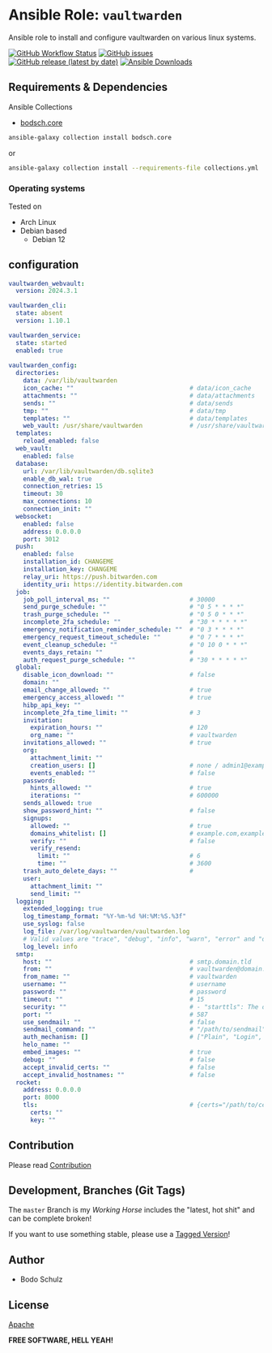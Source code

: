 
# Ansible Role:  `vaultwarden`

Ansible role to install and configure vaultwarden on various linux systems.

[![GitHub Workflow Status](https://img.shields.io/github/actions/workflow/status/bodsch/ansible-vaultwarden/main.yml?branch=main)][ci]
[![GitHub issues](https://img.shields.io/github/issues/bodsch/ansible-vaultwarden)][issues]
[![GitHub release (latest by date)](https://img.shields.io/github/v/release/bodsch/ansible-vaultwarden)][releases]
[![Ansible Downloads](https://img.shields.io/ansible/role/d/bodsch/vaultwarden?logo=ansible)][galaxy]

[ci]: https://github.com/bodsch/ansible-vaultwarden/actions
[issues]: https://github.com/bodsch/ansible-vaultwarden/issues?q=is%3Aopen+is%3Aissue
[releases]: https://github.com/bodsch/ansible-vaultwarden/releases
[galaxy]: https://galaxy.ansible.com/ui/standalone/roles/bodsch/vaultwarden/


## Requirements & Dependencies

Ansible Collections

- [bodsch.core](https://github.com/bodsch/ansible-collection-core)

```bash
ansible-galaxy collection install bodsch.core
```
or
```bash
ansible-galaxy collection install --requirements-file collections.yml
```

### Operating systems

Tested on

* Arch Linux
* Debian based
    - Debian 12

## configuration

```yaml
vaultwarden_webvault:
  version: 2024.3.1

vaultwarden_cli:
  state: absent
  version: 1.10.1

vaultwarden_service:
  state: started
  enabled: true
  
vaultwarden_config:
  directories:
    data: /var/lib/vaultwarden
    icon_cache: ""                                # data/icon_cache
    attachments: ""                               # data/attachments
    sends: ""                                     # data/sends
    tmp: ""                                       # data/tmp
    templates: ""                                 # data/templates
    web_vault: /usr/share/vaultwarden             # /usr/share/vaultwarden/web-vault/
  templates:
    reload_enabled: false
  web_vault:
    enabled: false
  database:
    url: /var/lib/vaultwarden/db.sqlite3
    enable_db_wal: true
    connection_retries: 15
    timeout: 30
    max_connections: 10
    connection_init: ""
  websocket:
    enabled: false
    address: 0.0.0.0
    port: 3012
  push:
    enabled: false
    installation_id: CHANGEME
    installation_key: CHANGEME
    relay_uri: https://push.bitwarden.com
    identity_uri: https://identity.bitwarden.com
  job:
    job_poll_interval_ms: ""                      # 30000
    send_purge_schedule: ""                       # "0 5 * * * *"
    trash_purge_schedule: ""                      # "0 5 0 * * *"
    incomplete_2fa_schedule: ""                   # "30 * * * * *"
    emergency_notification_reminder_schedule: ""  # "0 3 * * * *"
    emergency_request_timeout_schedule: ""        # "0 7 * * * *"
    event_cleanup_schedule: ""                    # "0 10 0 * * *"
    events_days_retain: ""                        #
    auth_request_purge_schedule: ""               # "30 * * * * *"
  global:
    disable_icon_download: ""                     # false
    domain: ""
    email_change_allowed: ""                      # true
    emergency_access_allowed: ""                  # true
    hibp_api_key: ""
    incomplete_2fa_time_limit: ""                 # 3
    invitation:
      expiration_hours: ""                        # 120
      org_name: ""                                # vaultwarden
    invitations_allowed: ""                       # true
    org:
      attachment_limit: ""
      creation_users: []                          # none / admin1@example.com,admin2@example.com
      events_enabled: ""                          # false
    password:
      hints_allowed: ""                           # true
      iterations: ""                              # 600000
    sends_allowed: true
    show_password_hint: ""                        # false
    signups:
      allowed: ""                                 # true
      domains_whitelist: []                       # example.com,example.net,example.org
      verify: ""                                  # false
      verify_resend:
        limit: ""                                 # 6
        time: ""                                  # 3600
    trash_auto_delete_days: ""                    #
    user:
      attachment_limit: ""    
      send_limit: ""
  logging:
    extended_logging: true
    log_timestamp_format: "%Y-%m-%d %H:%M:%S.%3f"
    use_syslog: false
    log_file: /var/log/vaultwarden/vaultwarden.log
    # Valid values are "trace", "debug", "info", "warn", "error" and "off"
    log_level: info
  smtp:
    host: ""                                      # smtp.domain.tld
    from: ""                                      # vaultwarden@domain.tld
    from_name: ""                                 # vaultwarden
    username: ""                                  # username
    password: ""                                  # password
    timeout: ""                                   # 15
    security: ""                                  # - "starttls": The default port is 587. - "force_tls": The default port is 465.  - "off": The default port is 25.
    port: ""                                      # 587
    use_sendmail: ""                              # false
    sendmail_command: ""                          # "/path/to/sendmail"
    auth_mechanism: []                            # ["Plain", "Login", "Xoauth2"]
    helo_name: "" 
    embed_images: ""                              # true
    debug: ""                                     # false
    accept_invalid_certs: ""                      # false
    accept_invalid_hostnames: ""                  # false
  rocket:
    address: 0.0.0.0
    port: 8000
    tls:                                          # {certs="/path/to/certs.pem",key="/path/to/key.pem"}
      certs: ""
      key: ""
```
## Contribution

Please read [Contribution](CONTRIBUTING.md)

## Development,  Branches (Git Tags)

The `master` Branch is my *Working Horse* includes the "latest, hot shit" and can be complete broken!

If you want to use something stable, please use a [Tagged Version](https://github.com/bodsch/ansible-vaultwarden/tags)!


## Author

- Bodo Schulz

## License

[Apache](LICENSE)

**FREE SOFTWARE, HELL YEAH!**
